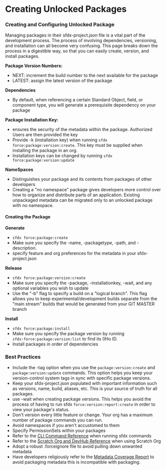 # Creating Unlocked Packages

### Creating and Configuring Unlocked Package

Managing packages in their sfdx-project.json file is a vital part of the development process. The process of involving dependencies, versioning, and installation can all become very confusing. This page breaks down the process in a digestible way, so that you can easily create, version, and install packages.

**Package Version Numbers:**

* NEXT: increment the build number to the next available for the package
* LATEST: assign the latest version of the package

**Dependencies**

* By default, when referencing a certain Standard Object, field, or component type, you will generate a prerequisite dependency on your package

**Package Installation Key:**

* ensures the security of the metadata within the package. Authorized Users are then provided the key
* Provide -k \(installation key\) when running `sfdx force:package:version:create`. This key must be supplied when installing the package in an org.
* Installation keys can be changed by running `sfdx force:package:version:update`

**NameSpaces**

* Distinguishes your package and its contents from packages of other developers
* Creating a "no namespace" package gives developers more control over how to organize and distribute parts of an application. Existing unpackaged metadata can be migrated only to an unlocked package with no namespace.

#### Creating the Package

**Generate**

* `sfdx force:package:create`
* Make sure you specify the -name, -packagetype, -path, and -description. 
* specify feature and org preferences for the metadata in your sfdx-project.json

**Release**

* `sfdx force:package:version:create`
* Make sure you specify the -package, -installationkey, -wait, and any optional variables you wish to update
* Use the "-b" flag to specify a build on a "logical branch". This flag allows you to keep experimental/development builds separate from the "main stream" builds that would be generated from your GIT MASTER branch

**Install**

* `sfdx force:package:install`
* Make sure you specify the package version by running `sfdx:force:package:version:list` to find its 0Ho ID.
* Install packages in order of dependencies

### Best Practices

* Include the -tag option when you use the `package:version:create` and `package:version:update` commands. This option helps you keep your version-control system tags in sync with specific package versions.
* Keep your sfdx-project.json populated with important information such as versions, name, build, aliases, etc. This is your source of truth for all packages.
* use -wait when creating package versions. This helps you avoid the process of having to run sfdx `force:version:report:create` in order to view your package's status.
* Don't version every little feature or change. Your org has a maximum number of package commands you can run.
* Avoid namespaces if you aren't accustomed to them
* Specify PermissionSets within your packages
* Refer to the [CLI Command Reference](https://developer.salesforce.com/docs/atlas.en-us.sfdx_cli_reference.meta/sfdx_cli_reference/cli_reference.htm) when running sfdx commands
* Refer to the [Scratch Org and DevHub Reference](https://medium.com/@heruwala/salesforce-source-driven-development-and-scratch-org-2ccaccbcb191) when using Scratch Org
* Adopt a robust .forceignore file to avoid pulling down unwanted metadata
* Have developers religiously refer to the [Metadata Coverage Report](https://developer.salesforce.com/docs/atlas.en-us.sfdx_dev.meta/sfdx_dev/sfdx_dev_supported_mdapi_types.htm) to avoid packaging metadata this is incompatible with packaging.

